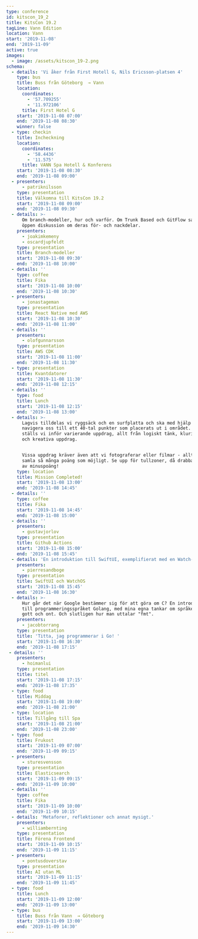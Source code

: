 ```yaml
---
type: conference
id: kitscon_19_2
title: KitsCon 19.2
tagLine: Vann Edition
location: Vann
start: '2019-11-08'
end: '2019-11-09'
active: true
images:
  - image: /assets/kitscon_19-2.png
schema:
  - details: 'Vi åker från First Hotell G, Nils Ericsson-platsen 4'
    type: bus
    title: Buss från Göteborg  → Vann
    location:
      coordinates:
        - '57.709255'
        - '11.972106'
      title: First Hotel G
    start: '2019-11-08 07:00'
    end: '2019-11-08 08:30'
    winner: false
  - type: checkin
    title: Incheckning
    location:
      coordinates:
        - '58.4436'
        - '11.575'
      title: VANN Spa Hotell & Konferens
    start: '2019-11-08 08:30'
    end: '2019-11-08 09:00'
  - presenters:
      - patriknilsson
    type: presentation
    title: Välkomna till KitsCon 19.2
    start: '2019-11-08 09:00'
    end: '2019-11-08 09:30'
  - details: >-
      Om branch-modeller, hur och varför. Om Trunk Based och GitFlow samt en
      öppen diskussion om deras för- och nackdelar.
    presenters:
      - joakimkemeny
      - oscardjupfeldt
    type: presentation
    title: Branch-modeller
    start: '2019-11-08 09:30'
    end: '2019-11-08 10:00'
  - details: ''
    type: coffee
    title: Fika
    start: '2019-11-08 10:00'
    end: '2019-11-08 10:30'
  - presenters:
      - jonastageman
    type: presentation
    title: React Native med AWS
    start: '2019-11-08 10:30'
    end: '2019-11-08 11:00'
  - details: ''
    presenters:
      - olofgunnarsson
    type: presentation
    title: AWS CDK
    start: '2019-11-08 11:00'
    end: '2019-11-08 11:30'
  - type: presentation
    title: Kvantdatorer
    start: '2019-11-08 11:30'
    end: '2019-11-08 12:15'
  - details: ''
    type: food
    title: Lunch
    start: '2019-11-08 12:15'
    end: '2019-11-08 13:00'
  - details: >-
      Lagvis tilldelas vi ryggsäck och en surfplatta och ska med hjälp av den
      navigera oss till ett 40-tal punkter som placerats ut i området. Här
      ställs vi inför varierande uppdrag, allt från logiskt tänk, kluriga frågor
      och kreativa uppdrag. 


      Vissa uppdrag kräver även att vi fotograferar eller filmar - allt för att
      samla så många poäng som möjligt. Se upp för tullzoner, då drabbas laget
      av minuspoäng!
    type: location
    title: Mission Completed!
    start: '2019-11-08 13:00'
    end: '2019-11-08 14:45'
  - details: ''
    type: coffee
    title: Fika
    start: '2019-11-08 14:45'
    end: '2019-11-08 15:00'
  - details: ''
    presenters:
      - gustavjorlov
    type: presentation
    title: Github Actions
    start: '2019-11-08 15:00'
    end: '2019-11-08 15:45'
  - details: 'En introduktion till SwiftUI, exemplifierat med en Watch-app.'
    presenters:
      - pierresandboge
    type: presentation
    title: SwiftUI och WatchOS
    start: '2019-11-08 15:45'
    end: '2019-11-08 16:30'
  - details: >-
      Hur går det när Google bestämmer sig för att göra om C? En introduktion
      till programmeringsspråket Golang, med mina egna tankar om språket - på
      gott och ont. Och slutligen hur man uttalar "fmt".
    presenters:
      - jacobtorrang
    type: presentation
    title: 'Titta, jag programmerar i Go! '
    start: '2019-11-08 16:30'
    end: '2019-11-08 17:15'
 - details: ''
    presenters:
      - hoimanlui
    type: presentation
    title: titel
    start: '2019-11-08 17:15'
    end: '2019-11-08 17:35'
  - type: food
    title: Middag
    start: '2019-11-08 19:00'
    end: '2019-11-08 21:00'
  - type: location
    title: Tillgång till Spa
    start: '2019-11-08 21:00'
    end: '2019-11-08 23:00'
  - type: food
    title: Frukost
    start: '2019-11-09 07:00'
    end: '2019-11-09 09:15'
  - presenters:
      - sturesvensson
    type: presentation
    title: Elasticsearch
    start: '2019-11-09 09:15'
    end: '2019-11-09 10:00'
  - details: ''
    type: coffee
    title: Fika
    start: '2019-11-09 10:00'
    end: '2019-11-09 10:15'
  - details: 'Metaforer, reflektioner och annat mysigt.'
    presenters:
      - williambernting
    type: presentation
    title: Förena Frontend
    start: '2019-11-09 10:15'
    end: '2019-11-09 11:15'
  - presenters:
      - pontusdoverstav
    type: presentation
    title: AI utan ML
    start: '2019-11-09 11:15'
    end: '2019-11-09 11:45'
  - type: food
    title: Lunch
    start: '2019-11-09 12:00'
    end: '2019-11-09 13:00'
  - type: bus
    title: Buss från Vann  → Göteborg
    start: '2019-11-09 13:00'
    end: '2019-11-09 14:30'
---
```


